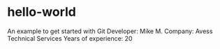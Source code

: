 # hello-world
An example to get started with Git
Developer: Mike M.
Company: Avess Technical Services
Years of experience: 20
